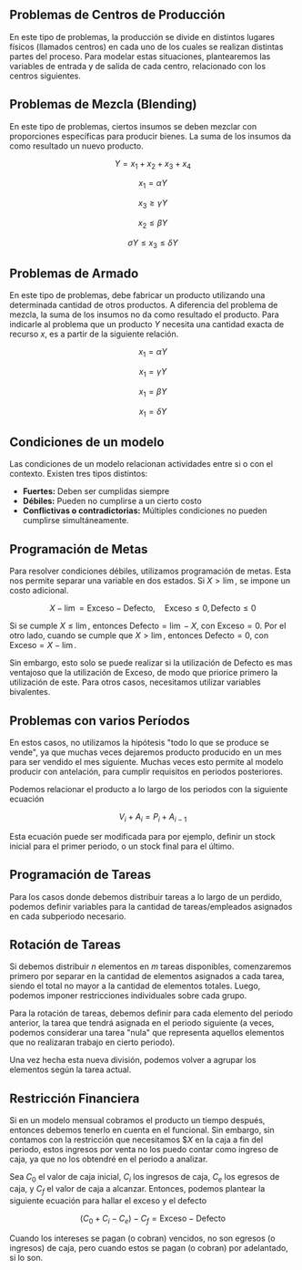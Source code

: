 ## Problemas de Centros de Producción

En este tipo de problemas, la producción se divide en distintos lugares físicos (llamados centros) en cada uno de los cuales se realizan distintas partes del proceso. Para modelar estas situaciones, plantearemos las variables de entrada y de salida de cada centro, relacionado con los centros siguientes.

## Problemas de Mezcla (Blending)

En este tipo de problemas, ciertos insumos se deben mezclar con proporciones específicas para producir bienes. La suma de los insumos da como resultado un nuevo producto.

$$
Y = x_1 + x_2 + x_3 + x_4
$$

$$
x_1 = \alpha Y
$$

$$
x_3 \geq \gamma Y
$$

$$
x_2 \leq \beta Y
$$

$$
 \sigma Y \leq x_3 \leq \delta Y
$$

## Problemas de Armado

En este tipo de problemas, debe fabricar un producto utilizando una determinada cantidad de otros productos. A diferencia del problema de mezcla, la suma de los insumos no da como resultado el producto. Para indicarle al problema que un producto $Y$ necesita una cantidad exacta de recurso $x$, es a partir de la siguiente relación.

$$
x_1 = \alpha Y
$$

$$
x_1 = \gamma Y
$$

$$
x_1 = \beta Y
$$

$$
x_1 = \delta Y
$$

## Condiciones de un modelo

Las condiciones de un modelo relacionan actividades entre si o con el contexto. Existen tres tipos distintos:

- **Fuertes:** Deben ser cumplidas siempre
- **Débiles:** Pueden no cumplirse a un cierto costo
- **Conflictivas o contradictorias:** Múltiples condiciones no pueden cumplirse simultáneamente.

## Programación de Metas

Para resolver condiciones débiles, utilizamos programación de metas. Esta nos permite separar una variable en dos estados. Si $X > \lim$, se impone un costo adicional.

$$
X - \lim = \text{Exceso} - \text{Defecto},\quad 
\text{Exceso} \leq 0,\text{Defecto} \leq 0
$$

Si se cumple $X \leq \lim$, entonces $\text{Defecto} = \lim - X$, con $\text{Exceso} = 0$. Por el otro lado, cuando se cumple que $X > \lim$, entonces $\text{Defecto} = 0$, con $\text{Exceso} = X - \lim$.

Sin embargo, esto solo se puede realizar si la utilización de $\text{Defecto}$ es mas ventajoso que la utilización de $\text{Exceso}$, de modo que priorice primero la utilización de este. Para otros casos, necesitamos utilizar variables bivalentes.

## Problemas con varios Períodos

En estos casos, no utilizamos la hipótesis "todo lo que se produce se vende", ya que muchas veces dejaremos producto producido en un mes para ser vendido el mes siguiente. Muchas veces esto permite al modelo producir con antelación, para cumplir requisitos en periodos posteriores.

Podemos relacionar el producto a lo largo de los periodos con la siguiente ecuación

$$
V_i + A_i = P_i + A_{i-1}
$$

Esta ecuación puede ser modificada para por ejemplo, definir un stock inicial para el primer periodo, o un stock final para el último.

## Programación de Tareas

Para los casos donde debemos distribuir tareas a lo largo de un perdido, podemos definir variables para la cantidad de tareas/empleados asignados en cada subperiodo necesario.

## Rotación de Tareas

Si debemos distribuir $n$ elementos en $m$ tareas disponibles, comenzaremos primero por separar en la cantidad de elementos asignados a cada tarea, siendo el total no mayor a la cantidad de elementos totales. Luego, podemos imponer restricciones individuales sobre cada grupo.

Para la rotación de tareas, debemos definir para cada elemento del periodo anterior, la tarea que tendrá asignada en el periodo siguiente (a veces, podemos considerar una tarea "nula" que representa aquellos elementos que no realizaran trabajo en cierto periodo).

Una vez hecha esta nueva división, podemos volver a agrupar los elementos según la tarea actual.

## Restricción Financiera

Si en un modelo mensual cobramos el producto un tiempo después, entonces debemos tenerlo en cuenta en el funcional. Sin embargo, sin contamos con la restricción que necesitamos $\$X$ en la caja a fin del periodo, estos ingresos por venta no los puedo contar como ingreso de caja, ya que no los obtendré en el periodo a analizar.

Sea $C_0$ el valor de caja inicial, $C_i$ los ingresos de caja, $C_e$ los egresos de caja, y $C_f$ el valor de caja a alcanzar. Entonces, podemos plantear la siguiente ecuación para hallar el exceso y el defecto

$$
(C_0 + C_i - C_e) - C_f = \text{Exceso} - \text{Defecto}
$$

Cuando los intereses se pagan (o cobran) vencidos, no son egresos (o ingresos) de caja, pero cuando estos se pagan (o cobran) por adelantado, si lo son.
